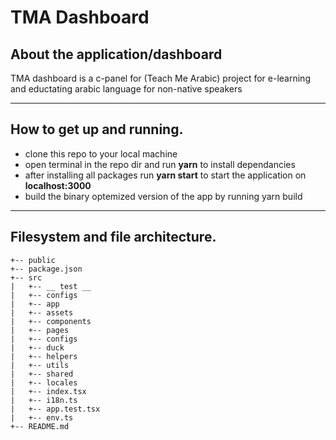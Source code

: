 # TMA Dashboard
## About the application/dashboard


TMA dashboard is a c-panel for (Teach Me Arabic) project for e-learning and eductating arabic language for non-native speakers

---
## How to get up and running.

- clone this repo to your local machine 
- open terminal in the repo dir and run __yarn__ to install dependancies
- after installing all packages run __yarn start__ to start the application on __localhost:3000__
- build the binary optemized version of the app by running yarn build

---
## Filesystem and file architecture.

```
+-- public
+-- package.json
+-- src
|   +-- __ test __
|   +-- configs
|   +-- app
|   +-- assets
|   +-- components
|   +-- pages
|   +-- configs
|   +-- duck
|   +-- helpers
|   +-- utils
|   +-- shared
|   +-- locales
|   +-- index.tsx
|   +-- i18n.ts
|   +-- app.test.tsx
|   +-- env.ts
+-- README.md
```
